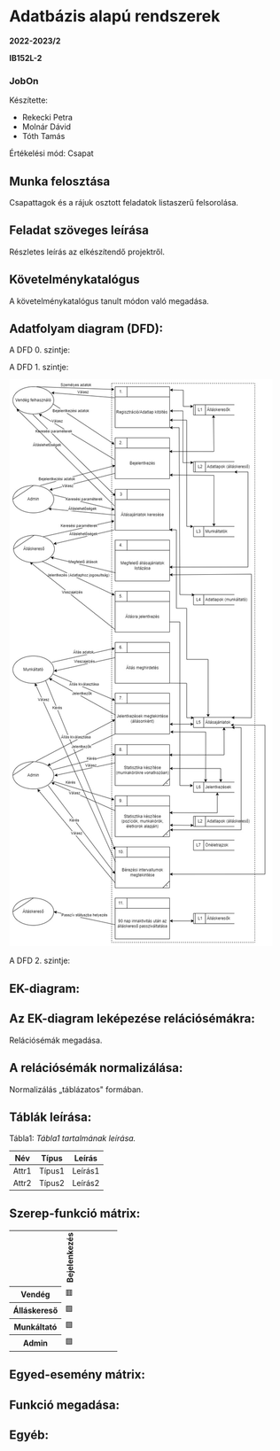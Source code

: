 # Adatbázis alapú rendszerek

**2022-2023/2**

**IB152L-2**

### JobOn

Készítette:
 * Rekecki Petra
 * Molnár Dávid
 * Tóth Tamás

Értékelési mód: Csapat

## Munka felosztása

Csapattagok és a rájuk osztott feladatok listaszerű felsorolása.

## Feladat szöveges leírása

Részletes leírás az elkészítendő projektről.

## Követelménykatalógus

A követelménykatalógus tanult módon való megadása.

## Adatfolyam diagram (DFD):

A DFD 0. szintje:

A DFD 1. szintje:

![Alt text](https://github.com/omii623/JobOn/blob/6f9553d1db61bc2ff18c0ffc6c7c1f4fe461fa32/Diagrams/1szint_logikai_afd.jpg.jpg "1. szintű logikai AFD:")

A DFD 2. szintje:

## EK-diagram:

## Az EK-diagram leképezése relációsémákra:

Relációsémák megadása.

## A relációsémák normalizálása:

Normalizálás „táblázatos" formában.

## Táblák leírása:

Tábla1: _Tábla1 tartalmának leírása._

| **Név** | **Típus** | **Leírás** |
| ------- | --------- | ---------- |
| Attr1   | Típus1    | Leírás1    |
| Attr2   | Típus2    | Leírás2    |

## Szerep-funkció mátrix:

<table>
  <tr>
    <th></th>
    <th><SPAN STYLE="writing-mode: vertical-lr; transform: rotate(180deg);">Bejelenkezés</SPAN></th>
    <th><SPAN STYLE="writing-mode: vertical-lr; transform: rotate(180deg);"></SPAN></th>
    <th><SPAN STYLE="writing-mode: vertical-lr; transform: rotate(180deg);"></SPAN></th>
    <th><SPAN STYLE="writing-mode: vertical-lr; transform: rotate(180deg);"></SPAN></th>
    <th><SPAN STYLE="writing-mode: vertical-lr; transform: rotate(180deg);"></SPAN></th>
    <th><SPAN STYLE="writing-mode: vertical-lr; transform: rotate(180deg);"></SPAN></th>
  </tr>
  <tr>
    <th>Vendég</th>
    <td>🟥</td>
    <td></td>
    <td></td>
    <td></td>
    <td></td>
    <td></td>
  </tr>
  <tr>
    <th>Álláskereső</th>
    <td>🟩</td>
    <td></td>
    <td></td>
    <td></td>
    <td></td>
    <td></td>
  </tr>
  <tr>
    <th>Munkáltató</th>
    <td>🟩</td>
    <td></td>
    <td></td>
    <td></td>
    <td></td>
    <td></td>
  </tr>
  <tr>
    <th>Admin</th>
    <td>🟩</td>
    <td></td>
    <td></td>
    <td></td>
    <td></td>
    <td></td>
  </tr>
</table>

## Egyed-esemény mátrix:

## Funkció megadása:

## Egyéb:


